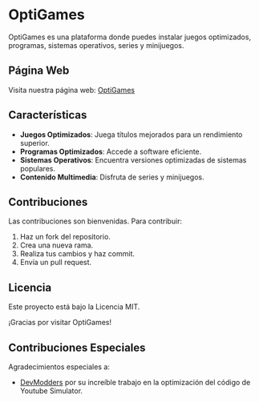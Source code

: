 # OptiGames

OptiGames es una plataforma donde puedes instalar juegos optimizados, programas, sistemas operativos, series y minijuegos.

## Página Web

Visita nuestra página web: [OptiGames](https://optigames-project.github.io)

## Características

- **Juegos Optimizados**: Juega títulos mejorados para un rendimiento superior.
- **Programas Optimizados**: Accede a software eficiente.
- **Sistemas Operativos**: Encuentra versiones optimizadas de sistemas populares.
- **Contenido Multimedia**: Disfruta de series y minijuegos.

## Contribuciones

Las contribuciones son bienvenidas. Para contribuir:

1. Haz un fork del repositorio.
2. Crea una nueva rama.
3. Realiza tus cambios y haz commit.
4. Envía un pull request.

## Licencia

Este proyecto está bajo la Licencia MIT.

¡Gracias por visitar OptiGames!

## Contribuciones Especiales

Agradecimientos especiales a:
- [DevModders](https://github.com/DevModders2024) por su increíble trabajo en la optimización del código de Youtube Simulator.
